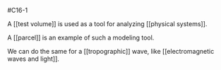 #C16-1 

A [[test volume]] is used as a tool for analyzing [[physical systems]].

A [[parcel]] is an example of such a modeling tool.

We can do the same for a [[tropographic]] wave, like [[electromagnetic waves and light]].